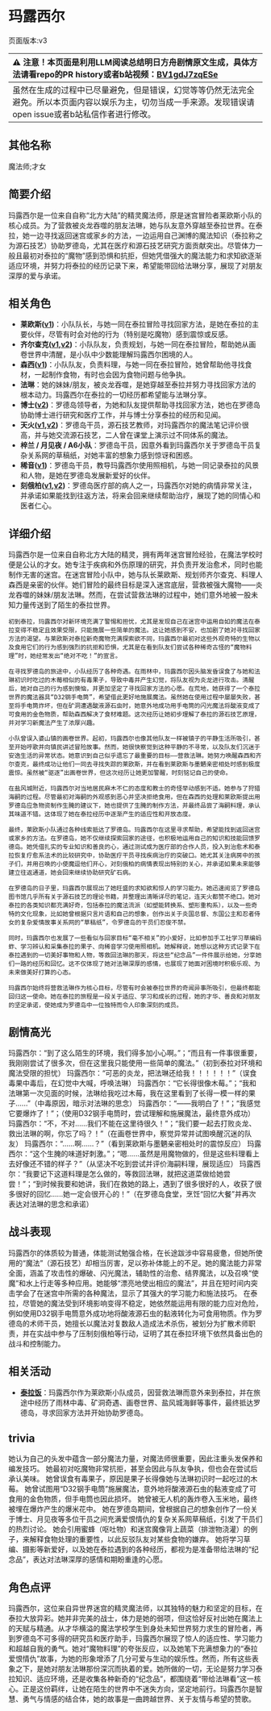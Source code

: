 # 玛露西尔
页面版本:v3
 

| :warning: 注意！本页面是利用LLM阅读总结明日方舟剧情原文生成，具体方法请看repo的PR history或者b站视频：[BV1gdJ7zqESe](https://www.bilibili.com/video/BV1gdJ7zqESe/)         |
|:----------------------------|
| 虽然在生成的过程中已尽量避免，但是错误，幻觉等等仍然无法完全避免。所以本页面内容以娱乐为主，切勿当成一手来源。发现错误请open issue或者b站私信作者进行修改。|



## 其他名称
魔法师;才女
## 简要介绍
玛露西尔是一位来自自称“北方大陆”的精灵魔法师，原是迷宫冒险者莱欧斯小队的核心成员。为了营救被炎龙吞噬的朋友法琳，她与队友意外穿越至泰拉世界。在泰拉，她一边寻找返回迷宫或家乡的方法，一边运用自己渊博的魔法知识（泰拉称之为源石技艺）协助罗德岛，尤其在医疗和源石技艺研究方面贡献突出。尽管体力一般且最初对泰拉的“魔物”感到恐惧和抗拒，但她凭借强大的魔法能力和求知欲逐渐适应环境，并努力将泰拉的经历记录下来，希望能带回给法琳分享，展现了对朋友深厚的爱与承诺。
## 相关角色
-   **莱欧斯([v1](../chars/char_4142_laios.md))**：小队队长，与她一同在泰拉冒险寻找回家方法，是她在泰拉的主要伙伴，尽管有时会对他的行为（特别是吃魔物）感到震惊或反感。
-   **齐尔查克([v1](../chars/char_4144_chilc.md),[v2](char_4144_chilc.md))**：小队队友，负责规划，与她一同在泰拉冒险，帮助她从画卷世界中清醒，是小队中少数能理解玛露西尔困境的人。
-   **森西([v1](../chars/char_4143_sensi.md))**：小队队友，负责料理，与她一同在泰拉冒险，她曾帮助他寻找食材，一起制作食物，有时也会因为食物问题与他争执。
-   **法琳**：她的妹妹/朋友，被炎龙吞噬，是她穿越至泰拉并努力寻找回家方法的根本动力。玛露西尔在泰拉的一切经历都希望能与法琳分享。
-   **博士([v2](extended_char_bo_shi.md))**：罗德岛领导者，为她和队友提供帮助寻找回家方法，她也在罗德岛协助博士进行研究和医疗工作，并与博士分享泰拉的经历和见闻。
-   **天火([v1](../chars/char_166_skfire.md),[v2](char_166_skfire.md))**：罗德岛干员，源石技艺教师，对玛露西尔的魔法笔记评价很高，并与她交流源石技艺，二人曾在课堂上演示过不同体系的魔法。
-   **梓兰 / 月见夜 / A6小队**：罗德岛干员，因意外看到玛露西尔关于罗德岛干员复杂关系网的草稿纸，对她丰富的想象力感到惊讶和困惑。
-   **稀音([v1](../chars/char_336_folivo.md))**：罗德岛干员，教导玛露西尔使用照相机，与她一同记录泰拉的风景和人物，是她在罗德岛发展新爱好的伙伴。
-   **刻俄柏([v1](../chars/char_2013_cerber.md),[v2](char_2013_cerber.md))**：罗德岛医疗部的病人之一，玛露西尔对她的病情非常关注，并承诺如果能找到往返方法，将来会回来继续帮助治疗，展现了她的同情心和医者仁心。
## 详细介绍
玛露西尔是一位来自自称北方大陆的精灵，拥有两年迷宫冒险经验，在魔法学校时便是公认的才女。她专注于疾病和外伤原理的研究，并负责开发治愈术，同时也能制作无害的迷宫。在迷宫冒险小队中，她与队长莱欧斯、规划师齐尔查克、料理人森西是亲密的伙伴。她们冒险的最终目标是深入迷宫底层，营救被强大魔物——炎龙吞噬的妹妹/朋友法琳。然而，在尝试营救法琳的过程中，她们意外地被一股未知力量传送到了陌生的泰拉世界。

    初到泰拉，玛露西尔对新环境充满了警惕和担忧，尤其是发现自己在迷宫中运用自如的魔法在泰拉变得不稳定且效果受限，只能施展一些简单的魔法。这让她感到不安，也加剧了她对寻找回家方法的渴望。与莱欧斯对泰拉新奇魔物充满探索欲不同，玛露西尔最初对这些外观奇特的生物以及食用它们的行为感到强烈的抗拒和恐惧，尤其是在看到队友们尝试各种稀奇古怪的“魔物料理”时，她经常发出“绝对不吃！”的宣言。

    在寻找罗德岛的旅途中，小队经历了各种奇遇。在雨林中，玛露西尔因头脑发昏误食了与她和法琳初识时吃过的木莓相似的有毒果子，导致中毒并产生幻觉，将队友视为炎龙进行攻击。清醒后，她对自己的行为感到懊恼，并更加坚定了寻找回家方法的心愿。在荒地，她获得了一个泰拉世界的魔法器具“D32钢手电筒”，希望借此更好地施展魔法。虽然她在使用过程中屡屡失败，甚至将手电筒炸坏，但在矿洞遭遇酸液源石虫时，她意外地成功用手电筒的闪光魔法将酸液变成了可食用的金色物质，帮助森西解决了食材难题。这次经历让她初步理解了泰拉的源石技艺原理，并对学习新魔法产生了浓厚兴趣。

    小队曾误入婆山镇的画卷世界。起初，玛露西尔也像其他队友一样被镇子的平静生活所吸引，甚至开始哼歌并向镇民讲述冒险故事。然而，她很快察觉到这种平静的不寻常，以及队友们沉迷于安逸生活的异常状态。她意识到自己似乎遗忘了最重要的目标——营救法琳。她努力唤醒森西和齐尔查克，最终成功让他们一同去寻找失踪的莱欧斯，并在看到莱欧斯与墨魉亲密相处时感到极度震惊。虽然被“驱逐”出画卷世界，但这次经历让她更加警醒，时刻铭记自己的使命。

    在盐风城附近，玛露西尔对当地居民麻木不仁的态度和教士的奇怪举动感到不适。她参与了狩猎海嗣的过程。尽管最初对海嗣的外观感到恶心并坚决拒绝食用，但在森西的处理和莱欧斯提出用罗德岛应急物资制作生腌的建议下，她也提供了生腌的制作方法，并最终品尝了海嗣料理，承认其味道不错。这体现了她在泰拉经历中逐渐产生的适应性和开放态度。

    最终，莱欧斯小队通过各种线索抵达了罗德岛。玛露西尔在这里寻求帮助，希望能找到返回迷宫或家乡的方法。在罗德岛，她不仅继续探索回家的途径，也积极地运用自己的知识和技能回馈罗德岛。她凭借扎实的专业知识和善良的心，通过测试成为医疗部的合作人员，投入到治愈术和泰拉恢复疗愈系法术的比较研究中，协助医疗干员寻找疾病治疗的突破口。她尤其关注病房中的孩子们，并用召唤的小使魔逗他们开心，对刻俄柏的病情表现出特别的关心，并承诺如果未来能够建立往返通道，她会回来继续协助研究矿石病。

    在罗德岛的日子里，玛露西尔展现出了她旺盛的求知欲和惊人的学习能力。她迅速阅览了罗德岛图书馆几乎所有关于源石技艺的理论书籍，并整理出清晰详尽的笔记，连天火都赞不绝口。她对泰拉的各类知识都充满好奇，包括泰拉的魔法流派（如塑能转换系、塑形重构系），以及一些奇特的文化现象，比如她曾根据只言片语和自己的想象，创作出关于炎国总督、东国公主和忍者侍女的复杂爱情故事关系网的“草稿纸”，令罗德岛的干员们忍俊不禁。

    同时，玛露西尔也发展了一些看似与回家目标“毫不相关”的小爱好，比如参加手工社学习草编蚂蚱、学习辨认和采集泰拉的果子、向稀音学习使用照相机。她解释说，她想以这种方式记录下在泰拉遇到的一切美好事物和人物，等救回法琳的那天，将这些“纪念品”一件件展示给她，分享她们一路的经历和回忆。这不仅体现了她对法琳深厚的感情，也展现了她面对困境时积极乐观、为未来做美好打算的心态。

    玛露西尔始终将营救法琳作为核心目标，尽管有时会被泰拉世界的奇闻异事所吸引，但最终都能回归这一使命。她在泰拉的旅程是一段关于适应、学习和成长的过程，她的才华、善良和对朋友的坚定承诺，使她成为罗德岛中一位独特而令人印象深刻的成员。
## 剧情高光
玛露西尔：“到了这么陌生的环境，我们得多加小心啊。”；“而且有一件事很重要，我刚刚尝试了很多次，但在这里我只能使用一些简单的魔法。”（初到泰拉对环境和魔法受限的担忧）
    玛露西尔：“可恶的炎龙，把法琳还给我！！！！！！”（误食毒果中毒后，在幻觉中大喊，呼唤法琳）
    玛露西尔：“它长得很像木莓。”；“我和法琳第一次见面的时候，法琳给我吃过木莓，我在这里看到了长得一模一样的果子......”（中毒原因，暗示对法琳的思念）
    玛露西尔：“——我明白了！”；“我感觉它要爆炸了！”；（使用D32钢手电筒时，尝试理解和施展魔法，最终意外成功）
    玛露西尔：“不，不对......我们不能在这里待很久！”；“我们要一起去打败炎龙、救出法琳的啊，你忘了吗？！”（在画卷世界中，察觉异常并试图唤醒沉迷的队友）
    玛露西尔：“......啊......？”（看到莱欧斯与墨魉亲密相处时的震惊反应）
    玛露西尔：“这个生腌的味道好刺激。”；“嗯......虽然是用魔物做的，但是这些料理看上去好像还不错的样子？”（从坚决不吃到尝试并评价海嗣料理，展现适应）
    玛露西尔：“我要记下这道料理是怎么做的，等救回法琳，就把这道菜做给她尝尝！”；“到时候我要和她讲，我们在救她的路上，遇到了很多很好的人，收获了很多很好的回忆......她一定会很开心的！”（在罗德岛食堂，烹饪“回忆大餐”并再次表达对法琳的思念和承诺）
## 战斗表现
玛露西尔的体质较为普通，体能测试勉强合格，在长途跋涉中容易疲惫，但她所使用的“魔法”（源石技艺）却相当厉害，足以弥补体能上的不足。她的魔法能力非常全面，涵盖了攻击性的爆破、闪光魔法，辅助性的治愈、结界魔法，以及召唤“使魔”和水上行走等多种应用。她能够“漂亮地使出相应的魔法”，并且在短时间内突击学会了在迷宫中所需的各种魔法，显示了其强大的学习能力和施法技巧。
    在泰拉，尽管她的魔法受到环境影响变得不稳定，她依然能运用有限的能力应对危险，例如使用D32钢手电筒意外成功地将酸液源石虫的黏液转化为可食用物质。作为罗德岛的术师干员，她擅长以魔法对复数敌人造成法术杀伤，被划分为扩散术师职责，并在实战中参与了压制刻俄柏等行动，证明了其在泰拉环境下依然具备出色的战斗和控制能力。
## 相关活动
-   **[泰拉饭](../stories/act36side.md)**：玛露西尔作为莱欧斯小队成员，因营救法琳而意外来到泰拉，并在旅途中经历了雨林中毒、矿洞奇遇、画卷世界、盐风城海鲜等事件，最终抵达罗德岛，寻求回家方法并开始协助罗德岛。
## trivia
她认为自己的头发中蕴含一部分魔法力量，对魔法师很重要，因此注重头发保养和编发技巧。
    她最初对吃魔物非常抗拒，甚至会因此与队友争执，但也会在尝试后承认美味。
    她曾误食有毒果子，原因是果子长得像她与法琳初识时一起吃过的木莓。
    她曾试图用“D32钢手电筒”施展魔法，意外地将酸液源石虫的黏液变成了可食用的金色物质，但手电筒也因此损坏。
    她曾被无人机的轰炸卷入玉米地，最终被埋在爆炸产生的爆米花中。
    她在罗德岛期间，曾根据自己的想象创作了一份关于博士、月见夜等多位干员之间充满爱恨情仇的复杂关系网草稿纸，引发了干员们的热烈讨论。
    她会引用蜜蜂（呕吐物）和迷宫魔像背上蔬菜（排泄物浇灌）的例子，来解释食物处理的重要性，以此反驳队友对某些食物的嫌弃。
    她将学习草编、摄影等新爱好，以及她在泰拉遇到的各种经历，都视为是准备带给法琳的“纪念品”，表达对法琳深厚的感情和期盼重逢的心愿。
## 角色点评
玛露西尔，这位来自异世界迷宫的精灵魔法师，以其独特的魅力和坚定的目标，在泰拉大放异彩。她并非完美的战士，体力是她的弱项，但这恰好反衬出她在魔法上的天赋与精通。从才华横溢的魔法学校学生到身处未知世界努力求生的冒险者，再到罗德岛不可多得的研究员和医疗助手，玛露西尔展现了惊人的适应性、学习能力和超越自我的勇气。她对“魔物料理”的夸张反应，以及她笔下充满想象力的“泰拉爱恨情仇”故事，为她的形象增添了几分可爱与生动的娱乐性。然而，所有这些表象之下，是她对朋友法琳那份深沉而执着的爱。她所做的一切，无论是努力学习泰拉知识、适应环境，还是收集各种新奇的“纪念品”，都围绕着“带给法琳看”这一核心。正是这份羁绊，让她在陌生的世界中不迷失方向，坚定地前行。玛露西尔是智慧、勇气与情感的结合体，她的故事是一曲跨越世界、关于友情与希望的赞歌。